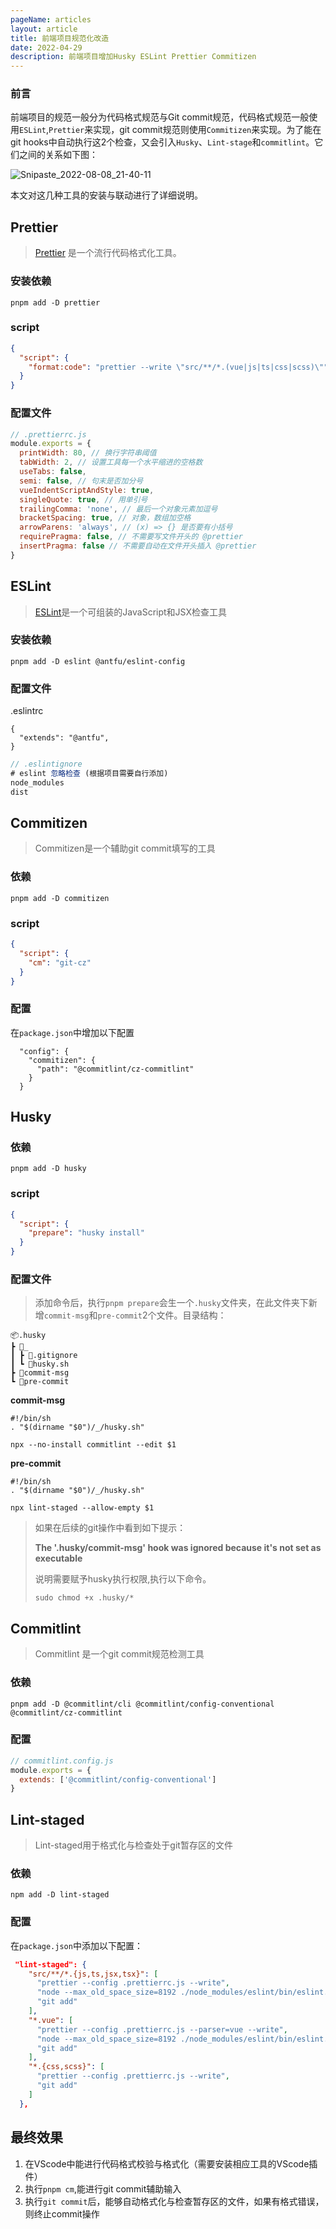 ```yaml
---
pageName: articles
layout: article
title: 前端项目规范化改造
date: 2022-04-29
description: 前端项目增加Husky ESLint Prettier Commitizen
---
```


### 前言

前端项目的规范一般分为代码格式规范与Git commit规范，代码格式规范一般使用`ESLint`,`Prettier`来实现，git commit规范则使用`Commitizen`来实现。为了能在git hooks中自动执行这2个检查，又会引入`Husky`、`Lint-stage`和`commitlint`。它们之间的关系如下图：

![Snipaste_2022-08-08_21-40-11](https://s2.loli.net/2022/08/08/cXDAxIlbZL6jJNh.png)




本文对这几种工具的安装与联动进行了详细说明。

## Prettier

> [Prettier](https://www.prettier.cn/) 是一个流行代码格式化工具。

### 安装依赖

```
pnpm add -D prettier
```

### script

```json
{
  "script": {
    "format:code": "prettier --write \"src/**/*.(vue|js|ts|css|scss)\""
  }
}
```

### 配置文件

```js
// .prettierrc.js
module.exports = {
  printWidth: 80, // 换行字符串阈值
  tabWidth: 2, // 设置工具每一个水平缩进的空格数
  useTabs: false,
  semi: false, // 句末是否加分号
  vueIndentScriptAndStyle: true,
  singleQuote: true, // 用单引号
  trailingComma: 'none', // 最后一个对象元素加逗号
  bracketSpacing: true, // 对象，数组加空格
  arrowParens: 'always', // (x) => {} 是否要有小括号
  requirePragma: false, // 不需要写文件开头的 @prettier
  insertPragma: false // 不需要自动在文件开头插入 @prettier
}
```

## ESLint

> [ESLint](https://cn.eslint.org/)是一个可组装的JavaScript和JSX检查工具

### 安装依赖

```
pnpm add -D eslint @antfu/eslint-config
```

### 配置文件
.eslintrc
```
{
  "extends": "@antfu",
}
```



```js
// .eslintignore
# eslint 忽略检查 (根据项目需要自行添加)
node_modules
dist
```

## Commitizen

> Commitizen是一个辅助git commit填写的工具

### 依赖

```
pnpm add -D commitizen
```

### script

```json
{
  "script": {
    "cm": "git-cz"
  }
}
```

### 配置

在`package.json`中增加以下配置

```
  "config": {
    "commitizen": {
      "path": "@commitlint/cz-commitlint"
    }
  }
```



## Husky

### 依赖

```
pnpm add -D husky
```

### script

```json
{
  "script": {
    "prepare": "husky install"
  }
}
```

### 配置文件

> 添加命令后，执行`pnpm prepare`会生一个`.husky`文件夹，在此文件夹下新增`commit-msg`和`pre-commit`2个文件。目录结构：
```
📦.husky
┣ 📂_
┃ ┣ 📜.gitignore
┃ ┗ 📜husky.sh
┣ 📜commit-msg
┗ 📜pre-commit
```


**commit-msg**

```shell
#!/bin/sh
. "$(dirname "$0")/_/husky.sh"

npx --no-install commitlint --edit $1
```

**pre-commit**

```shell
#!/bin/sh
. "$(dirname "$0")/_/husky.sh"

npx lint-staged --allow-empty $1
```

> 如果在后续的git操作中看到如下提示：
>
> **The '.husky/commit-msg' hook was ignored because it's not set as executable**
>
> 说明需要赋予husky执行权限,执行以下命令。
>
> `sudo chmod +x .husky/*`

## Commitlint

> Commitlint 是一个git commit规范检测工具

### 依赖

```
pnpm add -D @commitlint/cli @commitlint/config-conventional @commitlint/cz-commitlint
```

### 配置

```js
// commitlint.config.js
module.exports = {
  extends: ['@commitlint/config-conventional']
}
```

## Lint-staged

> Lint-staged用于格式化与检查处于git暂存区的文件

### 依赖

```
npm add -D lint-staged
```

### 配置

在`package.json`中添加以下配置：

```json
 "lint-staged": {
    "src/**/*.{js,ts,jsx,tsx}": [
      "prettier --config .prettierrc.js --write",
      "node --max_old_space_size=8192 ./node_modules/eslint/bin/eslint.js --fix --color --cache --quiet",
      "git add"
    ],
    "*.vue": [
      "prettier --config .prettierrc.js --parser=vue --write",
      "node --max_old_space_size=8192 ./node_modules/eslint/bin/eslint.js --fix --color --cache --quiet",
      "git add"
    ],
    "*.{css,scss}": [
      "prettier --config .prettierrc.js --write",
      "git add"
    ]
  },
```



## 最终效果

1. 在VScode中能进行代码格式校验与格式化（需要安装相应工具的VScode插件）
2. 执行`pnpm cm`,能进行git commit辅助输入
3. 执行`git commit`后，能够自动格式化与检查暂存区的文件，如果有格式错误，则终止commit操作
